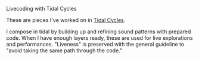 Livecoding with Tidal Cycles

These are pieces I've worked on in [Tidal Cycles](https://tidalcycles.org).  

I compose in tidal by building up and refining sound patterns with prepared code. When I have enough layers ready, these are used for live explorations and performances. "Liveness" is preserved with the general guideline to "avoid taking the same path through the code."
